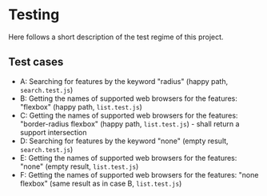# Testing

Here follows a short description of the test regime of this project.

## Test cases
* A: Searching for features by the keyword "radius" (happy path, `search.test.js`)
* B: Getting the names of supported web browsers for the features: "flexbox" (happy path, `list.test.js`)
* C: Getting the names of supported web browsers for the features: "border-radius flexbox" (happy path, `list.test.js`) - shall return a support intersection
* D: Searching for features by the keyword "none" (empty result, `search.test.js`)
* E: Getting the names of supported web browsers for the features: "none" (empty result, `list.test.js`)
* F: Getting the names of supported web browsers for the features: "none flexbox" (same result as in case B, `list.test.js`)
